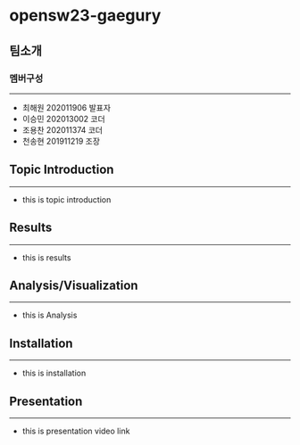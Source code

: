 # opensw23-gaegury  
## 팀소개  
### 멤버구성  
---
- 최해원 202011906 발표자  
- 이승민 202013002 코더  
- 조용찬 202011374 코더  
- 천송현 201911219 조장  


## Topic Introduction  
---
- this is topic introduction  
## Results
---
- this is results  


## Analysis/Visualization    
---  
- this is Analysis  


## Installation  
---  
- this is installation  


## Presentation  
---  
- this is presentation video link  
